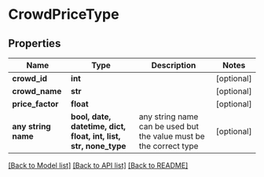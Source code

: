 # CrowdPriceType


## Properties
Name | Type | Description | Notes
------------ | ------------- | ------------- | -------------
**crowd_id** | **int** |  | [optional] 
**crowd_name** | **str** |  | [optional] 
**price_factor** | **float** |  | [optional] 
**any string name** | **bool, date, datetime, dict, float, int, list, str, none_type** | any string name can be used but the value must be the correct type | [optional]

[[Back to Model list]](../README.md#documentation-for-models) [[Back to API list]](../README.md#documentation-for-api-endpoints) [[Back to README]](../README.md)


